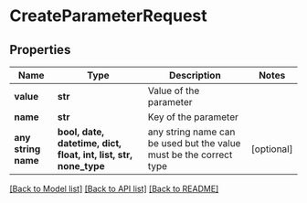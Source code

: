 # CreateParameterRequest


## Properties
Name | Type | Description | Notes
------------ | ------------- | ------------- | -------------
**value** | **str** | Value of the parameter | 
**name** | **str** | Key of the parameter | 
**any string name** | **bool, date, datetime, dict, float, int, list, str, none_type** | any string name can be used but the value must be the correct type | [optional]

[[Back to Model list]](../README.md#documentation-for-models) [[Back to API list]](../README.md#documentation-for-api-endpoints) [[Back to README]](../README.md)


